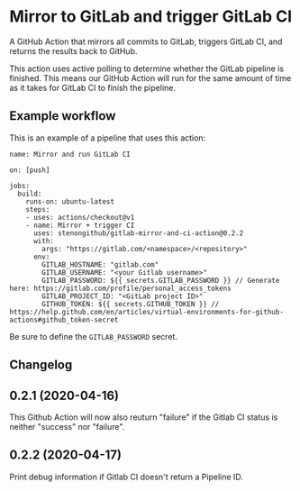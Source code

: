 # Mirror to GitLab and trigger GitLab CI

A GitHub Action that mirrors all commits to GitLab, triggers GitLab CI, and returns the results back to GitHub. 

This action uses active polling to determine whether the GitLab pipeline is finished. This means our GitHub Action will run for the same amount of time as it takes for GitLab CI to finish the pipeline. 

## Example workflow

This is an example of a pipeline that uses this action:

```workflow
name: Mirror and run GitLab CI

on: [push]

jobs:
  build:
    runs-on: ubuntu-latest
    steps:
    - uses: actions/checkout@v1
    - name: Mirror + trigger CI
      uses: stenongithub/gitlab-mirror-and-ci-action@0.2.2
      with:
        args: "https://gitlab.com/<namespace>/<repository>"
      env:
        GITLAB_HOSTNAME: "gitlab.com"
        GITLAB_USERNAME: "<your Gitlab username>"
        GITLAB_PASSWORD: ${{ secrets.GITLAB_PASSWORD }} // Generate here: https://gitlab.com/profile/personal_access_tokens
        GITLAB_PROJECT_ID: "<GitLab project ID>"
        GITHUB_TOKEN: ${{ secrets.GITHUB_TOKEN }} // https://help.github.com/en/articles/virtual-environments-for-github-actions#github_token-secret
```

Be sure to define the `GITLAB_PASSWORD` secret.

## Changelog

0.2.1 (2020-04-16)
------------------

This Github Action will now also reuturn "failure" if the Gitlab CI status
is neither "success" nor "failure".

0.2.2 (2020-04-17)
------------------

Print debug information if Gitlab CI doesn't return a Pipeline ID.
